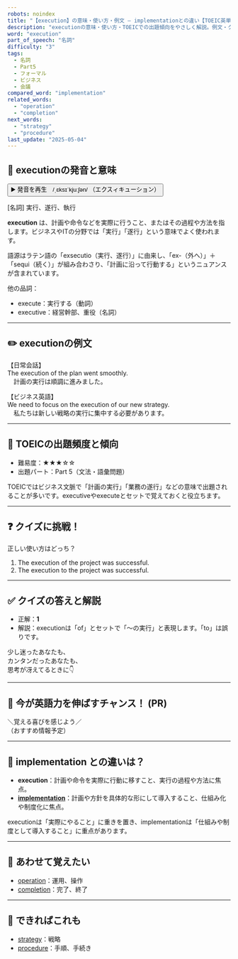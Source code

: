 ```yaml
---
robots: noindex
title: "【execution】の意味・使い方・例文 ― implementationとの違い【TOEIC英単語】"
description: "executionの意味・使い方・TOEICでの出題傾向をやさしく解説。例文・クイズ付きでimplementationとの違いもわかりやすく学べます。"
word: "execution"
part_of_speech: "名詞"
difficulty: "3"
tags:
  - 名詞
  - Part5
  - フォーマル
  - ビジネス
  - 会議
compared_word: "implementation"
related_words:
  - "operation"
  - "completion"
next_words:
  - "strategy"
  - "procedure"
last_update: "2025-05-04"
---
```


## 🔰 executionの発音と意味

<button class="play-audio" onclick="playTTS('execution')">
  <span class="play-audio-main">
    ▶️ 発音を再生　/ˌɛksɪˈkjuːʃən/
  </span>
  <span class="play-audio-sub">
    （エクスィキューション）
  </span>
</button>

[名詞] 実行、遂行、執行

**execution** は、計画や命令などを実際に行うこと、またはその過程や方法を指します。ビジネスやITの分野では「実行」「遂行」という意味でよく使われます。

語源はラテン語の「exsecutio（実行、遂行）」に由来し、「ex-（外へ）」＋「sequi（続く）」が組み合わさり、「計画に沿って行動する」というニュアンスが含まれています。

他の品詞：  
- execute：実行する（動詞）
- executive：経営幹部、重役（名詞）

---

## ✏️ executionの例文

【日常会話】  
The execution of the plan went smoothly.  
　計画の実行は順調に進みました。

【ビジネス英語】  
We need to focus on the execution of our new strategy.  
　私たちは新しい戦略の実行に集中する必要があります。

---

## 🎯 TOEICの出題頻度と傾向

- 難易度：★★★☆☆
- 出題パート：Part 5（文法・語彙問題）

TOEICではビジネス文脈で「計画の実行」「業務の遂行」などの意味で出題されることが多いです。executiveやexecuteとセットで覚えておくと役立ちます。

---

## ❓ クイズに挑戦！

正しい使い方はどっち？

1. The execution of the project was successful.  
2. The execution to the project was successful.

---

## ✅ クイズの答えと解説

- 正解：**1**
- 解説：executionは「of」とセットで「～の実行」と表現します。「to」は誤りです。

少し迷ったあなたも、  
カンタンだったあなたも、  
思考が冴えてるときに👇️

---

## 🚀 今が英語力を伸ばすチャンス！ (PR)

<div class="info-center">
＼覚える喜びを感じよう／<br>  
（おすすめ情報予定）
</div>

---

## 🤔  implementation との違いは？

- **execution**：計画や命令を実際に行動に移すこと、実行の過程や方法に焦点。
- **[implementation](/word/implementation)**：計画や方針を具体的な形にして導入すること、仕組み化や制度化に焦点。

executionは「実際にやること」に重きを置き、implementationは「仕組みや制度として導入すること」に重点があります。

---

## 🧩 あわせて覚えたい

- [operation](/word/operation)：運用、操作
- [completion](/word/completion)：完了、終了

---

## 📖 できればこれも

- [strategy](/word/strategy)：戦略
- [procedure](/word/procedure)：手順、手続き

<!-- cvid: aid15_bid42 -->
